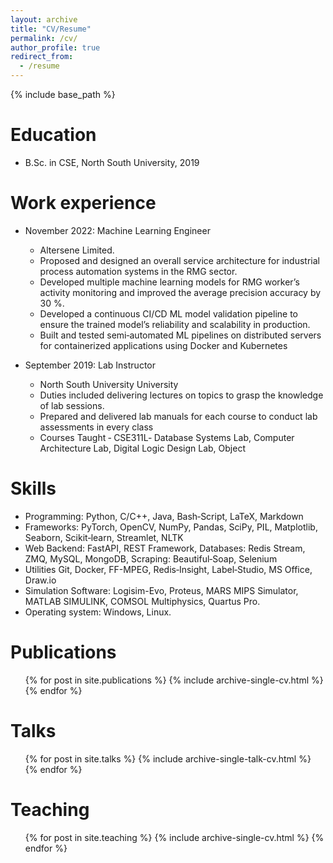 ```yaml
---
layout: archive
title: "CV/Resume"
permalink: /cv/
author_profile: true
redirect_from:
  - /resume
---
```


{% include base_path %}

Education
======
* B.Sc. in CSE, North South University, 2019

Work experience
======
* November 2022: Machine Learning Engineer
  * Altersene Limited.
  * Proposed and designed an overall service architecture for industrial process automation systems in the RMG sector.
  * Developed multiple machine learning models for RMG worker’s activity monitoring and improved the average precision accuracy by 30 %.
  * Developed a continuous CI/CD ML model validation pipeline to ensure the trained model’s reliability and scalability in production.
  * Built and tested semi‑automated ML pipelines on distributed servers for containerized applications using Docker and Kubernetes

* September 2019: Lab Instructor
  * North South University University
  * Duties included delivering lectures on topics to grasp the knowledge of lab sessions.
  * Prepared and delivered lab manuals for each course to conduct lab assessments in every class
  * Courses Taught ‑ CSE311L‑ Database Systems Lab, Computer Architecture Lab, Digital Logic Design Lab, Object
  
Skills
======
- Programming: Python, C/C++, Java, Bash‑Script, LaTeX, Markdown
- Frameworks: PyTorch, OpenCV, NumPy, Pandas, SciPy, PIL, Matplotlib, Seaborn, Scikit‑learn, Streamlet, NLTK
- Web Backend: FastAPI, REST Framework, Databases: Redis Stream, ZMQ, MySQL, MongoDB, Scraping: Beautiful‑Soap, Selenium
- Utilities Git, Docker, FF-MPEG, Redis‑Insight, Label‑Studio, MS Office, Draw.io
- Simulation Software: Logisim-Evo, Proteus, MARS MIPS Simulator, MATLAB SIMULINK, COMSOL Multiphysics, Quartus Pro.
- Operating system: Windows, Linux.


Publications
======
  <ul>{% for post in site.publications %}
    {% include archive-single-cv.html %}
  {% endfor %}</ul>
  
Talks
======
  <ul>{% for post in site.talks %}
    {% include archive-single-talk-cv.html %}
  {% endfor %}</ul>
  
Teaching
======
  <ul>{% for post in site.teaching %}
    {% include archive-single-cv.html %}
  {% endfor %}</ul>
